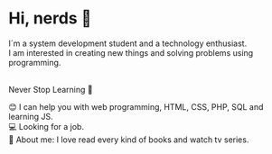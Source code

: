 <h1>Hi, nerds 🖖</h1>

<p>
  I´m a system development student and a technology enthusiast. <br/>
  I am interested in creating new things and solving problems using programming. <br/><br/>

  Never Stop Learning 🚀<br/>
</p>

<p>
  😊   I can help you with web programming, HTML, CSS, PHP, SQL and learning JS. <br/>
  💻   Looking for a job. <br/>
  👧   About me: I love read every kind of books and watch tv series.
</p>
